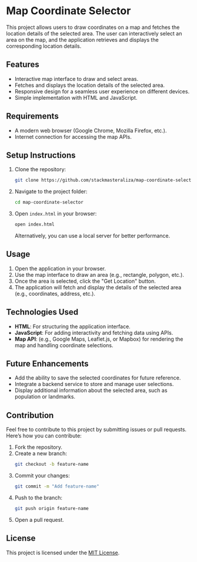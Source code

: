 # Map Coordinate Selector

This project allows users to draw coordinates on a map and fetches the location details of the selected area. The user can interactively select an area on the map, and the application retrieves and displays the corresponding location details.

## Features

- Interactive map interface to draw and select areas.
- Fetches and displays the location details of the selected area.
- Responsive design for a seamless user experience on different devices.
- Simple implementation with HTML and JavaScript.

## Requirements

- A modern web browser (Google Chrome, Mozilla Firefox, etc.).
- Internet connection for accessing the map APIs.

## Setup Instructions

1. Clone the repository:
   ```bash
   git clone https://github.com/stackmasteraliza/map-coordinate-selector.git
   ```
2. Navigate to the project folder:
   ```bash
   cd map-coordinate-selector
   ```
3. Open `index.html` in your browser:
   ```bash
   open index.html
   ```
   Alternatively, you can use a local server for better performance.

## Usage

1. Open the application in your browser.
2. Use the map interface to draw an area (e.g., rectangle, polygon, etc.).
3. Once the area is selected, click the "Get Location" button.
4. The application will fetch and display the details of the selected area (e.g., coordinates, address, etc.).

## Technologies Used

- **HTML**: For structuring the application interface.
- **JavaScript**: For adding interactivity and fetching data using APIs.
- **Map API**: (e.g., Google Maps, Leaflet.js, or Mapbox) for rendering the map and handling coordinate selections.

## Future Enhancements

- Add the ability to save the selected coordinates for future reference.
- Integrate a backend service to store and manage user selections.
- Display additional information about the selected area, such as population or landmarks.

## Contribution

Feel free to contribute to this project by submitting issues or pull requests. Here’s how you can contribute:

1. Fork the repository.
2. Create a new branch:
   ```bash
   git checkout -b feature-name
   ```
3. Commit your changes:
   ```bash
   git commit -m "Add feature-name"
   ```
4. Push to the branch:
   ```bash
   git push origin feature-name
   ```
5. Open a pull request.

## License

This project is licensed under the [MIT License](LICENSE).
